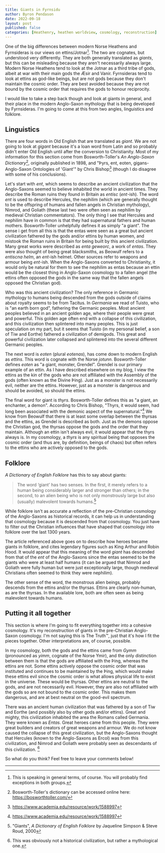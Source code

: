 ```yaml
---
title: Giants in Fyrnsidu
author: Byron Pendason
date: 2022-09-18
layout: post
published: false
categories: [Heathenry, heathen worldview, cosmology, reconstruction]
---
```


One of the big differences between modern Norse Heathens and Fyrnsideras is our views on ettins/Jotnar[^2]. The two are cognates, but understood very differently. They are both generally translated as *giants*, but this can be misleading because they aren't necessarily always large. Modern Norse Heathens tend to look at the Jotnar as a third tribe of gods, albeit at war with their main gods the Æsir and Vanir. Fyrnsideras tend to look at ettins as god-like beings, but are not gods because they don't maintain the cosmic order. They are best avoided because they are not bound by the cosmic order that requires the gods to honour reciprocity.

I would like to take a step back though and look at giants in general, and their place in the modern Anglo-Saxon mythology that is being developed by Fyrnsideras. I'm going to come at this from two angles, linguistics and folklore.

## Linguistics

There are four words in Old English that are translated as *giant*. We are not going to look at *gigant* because it's a loan word from Latin and so probably didn't enter Old English until after the conversion to Christianity. Most of my information for this section come from Bosworth-Toller's *An Anglo-Saxon Dictionary*[^3], originally published in 1898, and "Þyrs, ent, eoten, gigans-Anglo-Saxon Ontologies of 'Giant'" by Chris Bishop[^4] (though I do disagree with some of his conclusions).

Let's start with *ent*, which seems to describe an ancient civilization that the Anglo-Saxons seemed to believe inhabited the world in ancient times. They describe the Roman ruins they found in Britain as *entisc* (*ent*-ish). The word *ent* is used to describe Hercules, the nephilim (which are generally thought to be the offspring of humans and fallen angels in Christian mythology), Nimrod, and Goliath (these last two were often seen as nephilim by medieval Christian commentators). The only thing I see that Hercules and nephilim have in common is that they had supernatural fathers and human mothers. Bosworth-Toller unhelpfully defines it as simply "a giant". The sense i get from all this is that the entas were seen as a great but ancient civilization fathered by the gods and/or ettins by human women, and mistook the Roman ruins in Britain for being built by this ancient civilization. Many great works were described as *enta geweorc*, a work of *entas*. They were also thought of being great blacksmiths, as Beowulf refers to a *entiscna helm*, an *ent*-ish helmet. Other sources refer to weapons and armour being *ent*-ish. When the Anglo-Saxons converted to Christianity, it would only be natural for them to see the nephilim as entas because an ettin would be the closest thing in Anglo-Saxon cosmology to a fallen angel (the ettins often opposed the gods in the same way that the fallen angels opposed the Christian god).

Who was this ancient civilization? The only reference in Germanic mythology to humans being descended from the gods outside of claims about royalty seems to be from Tacitus. In *Germania* we read of Tuisto, who is "an earth born god", fathering the Germanic peoples. Most ancient peoples believed in an ancient golden age, where their people were great and powerful. This golden age often end with a collapse of this civilization, and this civilization then splintered into many peoples. This is just speculation on my part, but it seems that Tuisto (in my personal belief, a son of Tiw and Eorthe) fathered a civilization of demigods. This great and powerful civilization later collapsed and splintered into the several different Germanic peoples.

The next word is *eoten* (plural *eotenas*), has come down to modern English as *ettins*. This word is cognate with the Norse *jotunn*. Bosworth-Toller defines *eoten* as "a giant, monster, Grendel". Grendel is our primary example of an ettin. As I have described elsewhere on my blog, I view the ettins as the kin of the gods who are not affiliated with the Assembly of the gods (often known as the Divine Þing). Just as a monster is not necessarily evil, neither are the ettins. However, just as a monster is dangerous and should be avoided, so should the ettins.

The final word for giant is *thyrs*. Bosworth-Toller defines this as "a giant, an enchanter, a demon". According to Chris Bishop, "Thyrs, it would seem, had long been associated with the demonic aspect of the supernatural."[^4] We know from Beowulf that there is at least some overlap between the thyrsas and the ettins, as Grendel is described as both. Just as the demons oppose the Christian god, the thyrsas oppose the gods and the order that they maintain. Although an ettin isn't always evil, it would appear that the thyrs always is. In my cosmology, a *thyrs* is any spiritual being that opposes the cosmic order (and thus are, by definition, beings of chaos) but often refers to the ettins who are actively opposed to the gods.

## Folklore

*A Dictionary of English Folklore* has this to say about giants:

> The word ‘giant’ has two senses. In the ﬁrst, it merely refers to a human being considerably larger and stronger than others; in the second, to an alien being who is not only monstrously large but also (usually) malevolent towards humans.[^1]

While folklore isn't as accurate a reflection of the pre-Christian cosmology of the Anglo-Saxons as historical records, it can help us in understanding that cosmology because it is descended from that cosmology. You just have to filter out the Christian influences that have shaped that cosmology into folklore over the last 1300 years.

The article referenced above goes on to describe how heroes became giants in folklore, and cites legendary figures such as King Arthur and Robin Hood. It would appear that this meaning of the word *giant* has descended from that of the *ent* of the Anglo-Saxons since the entas seemed to be the giants who were at least half humans (it can be argued that Nimrod and Goliath were fully human but were just exceptionally large, though medieval Christians often seemed to think they were nephilim).

The other sense of the word, the monstrous alien beings, probably descends from the ettins and/or the thyrsas. Ettins are clearly non-human, as are the thyrsas. In the available lore, both are often seen as being malevolent towards humans.

## Putting it all together

This section is where I'm going to fit everything together into a cohesive cosmology. It's my reconstruction of giants in the pre-Christian Anglo-Saxon cosmology. I'm not saying this is The Truth™, just that it's how I fit the pieces together. Other interpretations are, of course, possible.

In my cosmology, both the gods and the ettins came from *Gymm* (pronounced  as *yimm*, cognate of the Norse Ymir), and the only distinction between them is that the gods are affiliated with the Þing, whereas the ettins are not. Some ettins actively oppose the cosmic order that was instituted and continues to be maintained by the Þing, which would make these ettins evil since the cosmic order is what allows physical life to exist in the universe. These would be thyrsas.  Other ettins are neutral to the gods, and are not necessarily evil. However, they are also not affiliated with the gods so are not bound to the cosmic order. This makes them dangerous, and are at best neutral on the good-evil spectrum.

There was an ancient human civilization that was fathered by a son of Tiw and Eorthe (and possibly also by other gods and/or ettins). Great and mighty, this civilization inhabited the area the Romans called Germania. They were known as *Entas*. Great heroes came from this people. They were great builders and creators of great weapons and armour. We do not know caused the collapse of this great civilization, but the Anglo-Saxons thought that Hercules (known to the Anglo-Saxons as Ercol) was from this civilization, and Nimrod and Goliath were probably seen as descendants of this civilization. [^5]

So what do you think? Feel free to leave your comments below!

- - -

[^1]: "Giants", *A Dictionary of English  Folklore* by Jaqueline Simpson & Steve Roud, 2000

[^2]: This is speaking in general terms, of course. You will probably find exceptions in both groups.

[^3]: Bosworth-Toller's dictionary can be accessed online here: <https://bosworthtoller.com/>

[^4]: https://www.academia.edu/resource/work/1588997

[^5]: This was obviously not a historical civilization, but rather a mythological one.
